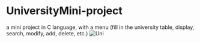 # UniversityMini-project
a mini project in C language, with a menu (fill in the university table, display, search, modify, add, delete, etc.)
![Uni](https://user-images.githubusercontent.com/89501838/131696451-696f2ab4-cccc-42e5-8510-f2e373a8afe4.PNG)
